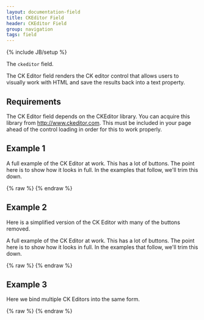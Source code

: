 ```yaml
---
layout: documentation-field
title: CKEditor Field
header: CKEditor Field
group: navigation
tags: field
---
```

{% include JB/setup %}

The ```ckeditor``` field.

The CK Editor field renders the CK editor control that allows users to visually work with HTML
and save the results back into a text property.

<!-- INCLUDE_API_DOCS: ckeditor -->


## Requirements
The CK Editor field depends on the CKEditor library.  You can acquire this library from
<a href="http://www.ckeditor.com">http://www.ckeditor.com</a>.  This must be included in your page ahead of the control
loading in order for this to work properly.


## Example 1
A full example of the CK Editor at work.  This has a lot of buttons.  The point here is to show how it looks in full.
In the examples that follow, we'll trim this down.
<div id="field1"> </div>
{% raw %}
<script type="text/javascript" id="field1-script">
$("#field1").alpaca({
    "data": "Ice cream is a <b>frozen</b> dessert usually made from <i>dairy products</i>, such as milk and cream, and often combined with fruits or other ingredients and flavors.",
    "options": {
        "type": "ckeditor"
    }
});
</script>
{% endraw %}


## Example 2
Here is a simplified version of the CK Editor with many of the buttons removed.

A full example of the CK Editor at work.  This has a lot of buttons.  The point here is to show how it looks in full.
In the examples that follow, we'll trim this down.
<div id="field2"> </div>
{% raw %}
<script type="text/javascript" id="field2-script">
$("#field2").alpaca({
    "data": "Ice cream is a <b>frozen</b> dessert usually made from <i>dairy products</i>, such as milk and cream, and often combined with fruits or other ingredients and flavors.",
    "options": {
        "type": "ckeditor",
        "ckeditor": {
            "toolbar": [
                ['Format','Font','FontSize'],
                ['Bold','Italic','Underline','StrikeThrough','-','Undo','Redo','-','Cut','Copy','Paste','Find','Replace','-','Outdent','Indent','-','Print'],
                '/',
                ['NumberedList','BulletedList','-','JustifyLeft','JustifyCenter','JustifyRight','JustifyBlock'],
                ['Image','Table','-','Link','Flash','Smiley','TextColor','BGColor','Source']
            ]
        }
    }
});
</script>
{% endraw %}


## Example 3
Here we bind multiple CK Editors into the same form.

<div id="field3"> </div>
{% raw %}
<script type="text/javascript" id="field3-script">
$("#field3").alpaca({
    "schema": {
        "type": "object",
        "properties": {
            "summary": {
                "type": "string",
                "title": "Summary"
            },
            "body": {
                "type": "string",
                "title": "Body"
            }
        }
    },
    "options": {
        "fields": {
            "summary": {
                "type": "ckeditor"
            },
            "body": {
                "type": "ckeditor"
            }
        }
    }
});
</script>
{% endraw %}
